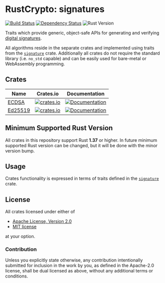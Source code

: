 # RustCrypto: signatures

[![Build Status][build-image]][build-link]
[![Dependency Status][deps-image]][deps-link]
![Rust Version][rustc-image]

Traits which provide generic, object-safe APIs for generating and verifying
[digital signatures][1].

All algorithms reside in the separate crates and implemented using traits from
the [`signature`](https://docs.rs/signature/) crate. Additionally all crates do
not require the standard library (i.e. `no_std` capable) and can be easily used
for bare-metal or WebAssembly programming.

## Crates

| Name | Crates.io | Documentation |
| ---- | :--------:| :------------:|
| [ECDSA](https://en.wikipedia.org/wiki/Elliptic_Curve_Digital_Signature_Algorithm) | [![crates.io](https://img.shields.io/crates/v/ecdsa.svg)](https://crates.io/crates/ecdsa) | [![Documentation](https://docs.rs/ecdsa/badge.svg)](https://docs.rs/ecdsa) |
| [Ed25519](https://en.wikipedia.org/wiki/EdDSA) | [![crates.io](https://img.shields.io/crates/v/ed25519.svg)](https://crates.io/crates/ed25519) | [![Documentation](https://docs.rs/ed25519/badge.svg)](https://docs.rs/ed25519) |

## Minimum Supported Rust Version

All crates in this repository support Rust **1.37** or higher. In future minimum
supported Rust version can be changed, but it will be done with the minor
version bump.

## Usage

Crates functionality is expressed in terms of traits defined in the [`signature`][2]
crate.

## License

All crates licensed under either of

 * [Apache License, Version 2.0](http://www.apache.org/licenses/LICENSE-2.0)
 * [MIT license](http://opensource.org/licenses/MIT)

at your option.

### Contribution

Unless you explicitly state otherwise, any contribution intentionally submitted
for inclusion in the work by you, as defined in the Apache-2.0 license, shall be
dual licensed as above, without any additional terms or conditions.

[//]: # (badges)

[build-image]: https://travis-ci.org/RustCrypto/signatures.svg?branch=master
[build-link]: https://travis-ci.org/RustCrypto/signatures
[deps-image]: https://deps.rs/repo/github/RustCrypto/signatures/status.svg
[deps-link]: https://deps.rs/repo/github/RustCrypto/signatures
[rustc-image]: https://img.shields.io/badge/rustc-1.34+-blue.svg

[//]: # (general links)

[1]: https://en.wikipedia.org/wiki/Digital_signature
[2]: https://docs.rs/signature

